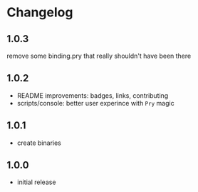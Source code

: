 # Changelog

## 1.0.3

remove some binding.pry that really shouldn't have been there

## 1.0.2

- README improvements: badges, links, contributing
- scripts/console: better user experince with `Pry` magic

## 1.0.1

- create binaries

## 1.0.0

- initial release
